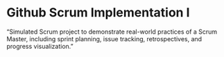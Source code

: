# Github Scrum Implementation I
“Simulated Scrum project to demonstrate real-world practices of a Scrum Master, including sprint planning, issue tracking, retrospectives, and progress visualization.”
